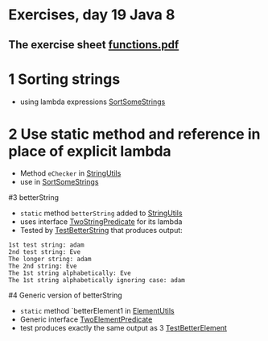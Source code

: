 # Exercises, day 19 Java 8

## The exercise sheet [functions.pdf](functions.pdf) 

# 1 Sorting strings
* using lambda expressions [SortSomeStrings](exercises/src/e01/SortSomeStrings.java)

# 2 Use static method and reference in place of explicit lambda
* Method `eChecker` in [StringUtils](exercises/src/e01/StringUtils.java)
* use in  [SortSomeStrings](exercises/src/e01/SortSomeStrings.java)

#3 betterString
* `static` method `betterString` added to [StringUtils](exercises/src/e01/StringUtils.java)
* uses interface [TwoStringPredicate](exercises/src/e01/TwoStringPredicate.java) for its lambda
* Tested by [TestBetterString](exercises/src/e01/TestBetterString.java) that produces output:

```
1st test string: adam
2nd test string: Eve
The longer string: adam
The 2nd string: Eve
The 1st string alphabetically: Eve
The 1st string alphabetically ignoring case: adam
```

#4 Generic version of betterString
*  `static` method `betterElement1 in [ElementUtils](exercises/src/e01/ElementUtils.java)
* Generic interface [TwoElementPredicate](exercises/src/e01/TwoElementPredicate.java)
* test produces exactly the same output as 3 [TestBetterElement](exercises/src/e01/TestBetterElement.java)

